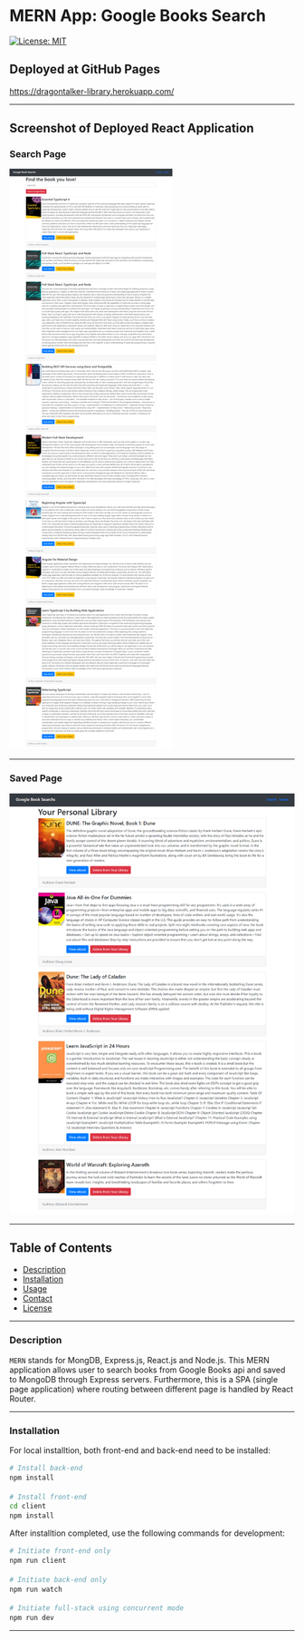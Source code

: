 # __MERN App: Google Books Search__
[![License: MIT](https://img.shields.io/badge/License-MIT-yellow.svg)](https://opensource.org/licenses/MIT)

## __Deployed at GitHub Pages__
https://dragontalker-library.herokuapp.com/

---

## __Screenshot of Deployed React Application__

### Search Page
![app screenshot](./Assets/screenshot_1.png)

---

### Saved Page
![app screenshot](./Assets/screenshot_2.png)

---

## __Table of Contents__
* [Description](#Description)
* [Installation](#Installation)
* [Usage](#Usage)
* [Contact](#Contact)
* [License](#License)

---

### __Description__
`MERN` stands for MongDB, Express.js, React.js and Node.js. This MERN application allows user to search books from Google Books api and saved to MongoDB through Express servers. Furthermore, this is a SPA (single page application) where routing between different page is handled by React Router. 

---

### __Installation__
For local installtion, both front-end and back-end need to be installed:
```bash
# Install back-end
npm install

# Install front-end
cd client
npm install
```

After installtion completed, use the following commands for development:
```bash
# Initiate front-end only
npm run client

# Initiate back-end only
npm run watch

# Initiate full-stack using concurrent mode
npm run dev
```

---